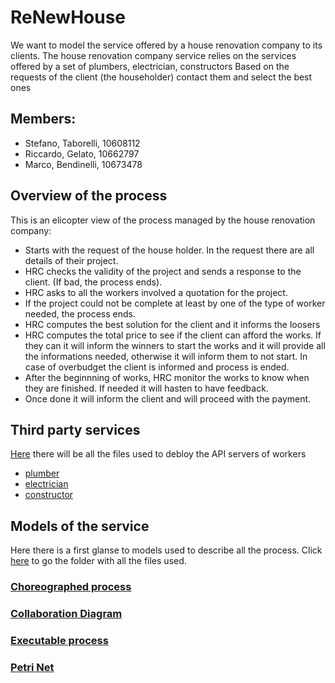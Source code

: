 # ReNewHouse
We want to model the service offered by a house renovation company to its clients. The house renovation company service relies on the services offered by a set of plumbers, electrician, constructors
Based on the requests of the client (the householder) contact them and select the best ones

## Members:
* Stefano, Taborelli, 10608112
* Riccardo, Gelato, 10662797
* Marco, Bendinelli, 10673478

## Overview of the process
This is an elicopter view of the process managed by the house renovation company:
* Starts with the request of the house holder. In the request there are all details of their project.
* HRC checks the validity of the project and sends a response to the client. (If bad, the process ends).
* HRC asks to all the workers involved a quotation for the project.
* If the project could not be complete at least by one of the type of worker needed, the process ends.
* HRC computes the best solution for the client and it informs the loosers
* HRC computes the total price to see if the client can afford the works. If they can it will inform the winners to start the works and it will provide all the informations needed, otherwise it will inform them to not start. In case of overbudget the client is informed and process is ended.
* After the beginnning of works, HRC monitor the works to know when they are finished. If needed it will hasten to have feedback.
* Once done it will inform the client and will proceed with the payment.


## Third party services
[Here](https://github.com/stefanotaborelli/ReNewHouse/tree/main/services) there will be all the files used to debloy the API servers of workers
* [plumber](https://github.com/stefanotaborelli/ReNewHouse/tree/main/services/plumber)
* [electrician](https://github.com/stefanotaborelli/ReNewHouse/tree/main/services/electrician)
* [constructor](https://github.com/stefanotaborelli/ReNewHouse/tree/main/services/constructor)

## Models of the service
Here there is a first glanse to models used to describe all the process. Click [here](https://github.com/stefanotaborelli/ReNewHouse/tree/main/processes) to go the folder with all the files used.
### [Choreographed process](https://github.com/stefanotaborelli/ReNewHouse/blob/main/processes/choreography.pdf)

### [Collaboration Diagram](https://github.com/stefanotaborelli/ReNewHouse/blob/main/processes/collaboration.pdf)

### [Executable process](https://github.com/stefanotaborelli/ReNewHouse/blob/main/processes/executable.jpg)

### [Petri Net](https://github.com/stefanotaborelli/ReNewHouse/blob/main/processes/petrinet.pdf)
